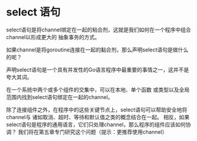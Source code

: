# select 语句
select语句是将channel绑定在一起的粘合剂，这就是我们如何在一个程序中组合channel以形成更大的
抽象事务的方式。

如果channel是将goroutine连接在一起的黏合剂，那么声明select语句是做什么的呢？

声明select语句是一个具有并发性的Go语言程序中最重要的事情之一，这并不是夸大其词。

在一个系统中两个或多个组件的交集中，可以在本地、单个函数
或类型以及全局范围内找到select语句绑定在一起的channel。

除了连接组件之外，在程序中的这些关键节点上，select语句可以帮助安全地将channel与
诸如取消、超时、等待和默认值之类的概念结合在一起。
相反，如果select语句是程序的通用语言，它们只处理channel，那么程序的组件应该如何协调？
我们将在第五章专门研究这个问题（提示：更推荐使用channel）



